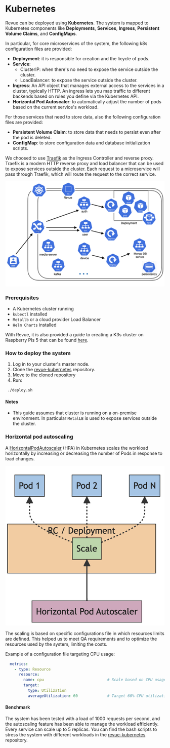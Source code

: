 # Kubernetes

Revue can be deployed using **Kubernetes**.
The system is mapped to Kubernetes components like **Deployments**,
**Services**, **Ingress**, **Persistent Volume Claims**, and **ConfigMaps**.

In particular, for core microservices of the system, the following k8s configuration files are provided:

- **Deployment**: it is responsible for creation and the licycle of pods.
- **Service**:
    - ClusterIP: when there's no need to expose the service outside the cluster.
    - LoadBalancer: to expose the service outside the cluster.
- **Ingress**: An API object that manages external access to the services in a cluster, typically HTTP. An ingress lets
  you map traffic to different backends based on rules you define via the Kubernetes API.
- **Horizontal Pod Autoscaler**: to automatically adjust the number of pods based on the current service's workload.

For those services that need to store data, also the following configuration files are provided:

- **Persistent Volume Claim**: to store data that needs to persist even after the pod is deleted.
- **ConfigMap**: to store configuration data and database initialization scripts.

We choosed to use [Traefik](https://traefik.io/) as the Ingress Controller and reverse proxy.
Traefik is a modern HTTP reverse proxy and load balancer that can be used to expose services outside the cluster.
Each request to a microservice will pass through Traefik, which will route the request to the correct service.

![Kubernetes](../img/kubernetes-deployment.png)

### Prerequisites

- A Kubernetes cluster running
- `kubectl` installed
- `Metallb` or a cloud provider Load Balancer
- `Helm Charts` installed

With Revue, it is also provided a guide to creating a K3s cluster on Raspberry PIs 5
that can be found [here](https://github.com/revue-org/revue-kubernetes).

### How to deploy the system

1. Log in to your cluster's master node.
2. Clone the [revue-kubernetes](https://github.com/revue-org/revue-kubernetes/) repository.
3. Move to the cloned repository
3. Run:

```bash
 ./deploy.sh
```

#### Notes

- This guide assumes that cluster is running on a on-premise environment. In particular `MetalLB` is used to expose
  services outside the cluster.

### Horizontal pod autoscaling

A [HorizontalPodAutoscaler](https://kubernetes.io/docs/tasks/run-application/horizontal-pod-autoscale/) (HPA)
in Kubernetes scales the workload horizontally by increasing or decreasing the number of Pods in response to load
changes.

![HPA](../img/hpa-kubernetes.png)

The scaling is based on specific configurations file in which resources limits are defined.
This helped us to meet QA requirements and to optimize the resources used by the system, limiting the costs.

Example of a configuration file targeting CPU usage:

```yaml
  metrics:
    - type: Resource
      resource:
        name: cpu                            # Scale based on CPU usage
        target:
          type: Utilization
          averageUtilization: 60             # Target 60% CPU utilization
```

#### Benchmark

The system has been tested with a load of 1000 requests per second,
and the autoscaling feature has been able to manage the workload efficiently.
Every service can scale up to 5 replicas.
You can find the bash scripts to stress the system with different workloads in
the [revue-kubernetes](https://github.com/revue-org/revue-kubernetes) repository.
